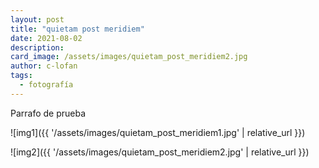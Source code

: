 ```yaml
---
layout: post
title: "quietam post meridiem"
date: 2021-08-02
description: 
card_image: /assets/images/quietam_post_meridiem2.jpg
author: c-lofan
tags:
  - fotografía
---
```


Parrafo de prueba

![img1]({{ '/assets/images/quietam_post_meridiem1.jpg' | relative_url }})

![img2]({{ '/assets/images/quietam_post_meridiem2.jpg' | relative_url }})